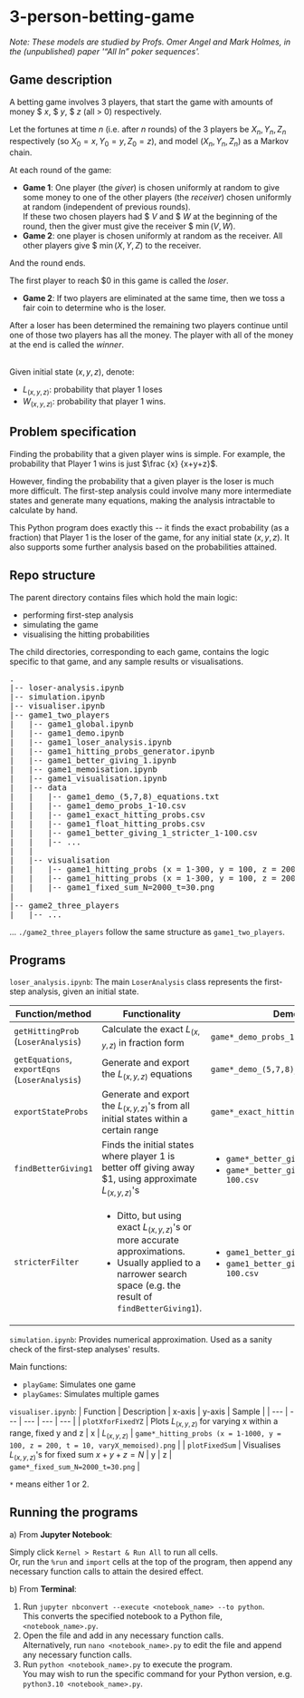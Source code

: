 # 3-person-betting-game

<i>Note: These models are studied by Profs. Omer Angel and Mark Holmes, in the (unpublished) paper '“All In” poker sequences'.</i>

<h2>Game description</h2>

A betting game involves 3 players, that start the game with amounts of money $ $x$, $ $y$, $ $z$ (all > 0) respectively. 

Let the fortunes at time $n$ (i.e. after $n$ rounds) of the 3 players be $X_n, Y_n, Z_n$ respectively (so $X_0 = x, Y_0 = y, Z_0 = z$), and model $(X_n, Y_n, Z_n)$ as a Markov chain.

At each round of the game:

* **Game 1**: One player (the <i>giver</i>) is chosen uniformly at random to give some money to one of the other players (the <i>receiver</i>) chosen uniformly at random (independent of previous rounds).<br> 
If these two chosen players had $ $V$ and $ $W$ at the beginning of the round, then the giver must give the receiver $ $\min (V, W)$.
* **Game 2**: one player is chosen uniformly at random as the receiver. All other players give $ $\min (X, Y, Z)$ to the receiver.

And the round ends.

The first player to reach $0 in this game is called the <i>loser</i>. 
* **Game 2**: If two players are eliminated at the same time, then we toss a fair coin to determine who is the loser.

After a loser has been determined the remaining two players continue until one of those two players has all the money. The player with all of the money at the end is called the <i>winner</i>.

<br>Given initial state $(x, y, z)$, denote: 
* $L_{(x,y,z)}$: probability that player 1 loses
* $W_{(x,y,z)}$: probability that player 1 wins.

<h2>Problem specification</h2>

Finding the probability that a given player wins is simple. For example, the probability that Player 1 wins is just $\frac {x} {x+y+z}$.

However, finding the probability that a given player is the loser is much more difficult. The first-step analysis could involve many more intermediate states and generate many equations, making the analysis intractable to calculate by hand.

This Python program does exactly this -- it finds the exact probability (as a fraction) that Player 1 is the loser of the game, for any initial state $(x, y, z)$. It also supports some further analysis based on the probabilities attained.


<h2>Repo structure</h2>

The parent directory contains files which hold the main logic:
* performing first-step analysis
* simulating the game
* visualising the hitting probabilities

The child directories, corresponding to each game, contains the logic specific to that game, and any sample results or visualisations.


<pre>.
|-- loser-analysis.ipynb
|-- simulation.ipynb
|-- visualiser.ipynb
|-- game1_two_players
|   |-- game1_global.ipynb
|   |-- game1_demo.ipynb
|   |-- game1_loser_analysis.ipynb
|   |-- game1_hitting_probs_generator.ipynb
|   |-- game1_better_giving_1.ipynb
|   |-- game1_memoisation.ipynb
|   |-- game1_visualisation.ipynb
|   |-- data
|   |   |-- game1_demo_(5,7,8)_equations.txt
|   |   |-- game1_demo_probs_1-10.csv
|   |   |-- game1_exact_hitting_probs.csv
|   |   |-- game1_float_hitting_probs.csv
|   |   |-- game1_better_giving_1_stricter_1-100.csv
|   |   |-- ...
|   |
|   |-- visualisation
|   |   |-- game1_hitting_probs (x = 1-300, y = 100, z = 200, t = 30, varyX).png
|   |   |-- game1_hitting_probs (x = 1-300, y = 100, z = 200, t = 30, varyX_memoised).png
|   |   |-- game1_fixed_sum_N=2000_t=30.png
|
|-- game2_three_players
|   |-- ...
</pre>

... `./game2_three_players` follow the same structure as `game1_two_players`.


<h2>Programs</h2>

`loser_analysis.ipynb`:
The main `LoserAnalysis` class represents the first-step analysis, given an initial state.

| Function/method | Functionality | Demo/sample results | <div style="width:700px">Notes</div> |
| --- | --- | --- | ---- |
| `getHittingProb` (`LoserAnalysis`) | Calculate the exact $L_{(x,y,z)}$ in fraction form | `game*_demo_probs_1-10.csv` | Also allows to approximate $L_{(x,y,z)}$, using memoisation + enumeration of all possible games up to a fixed number of rounds (faster method) |
`getEquations`, `exportEqns` (`LoserAnalysis`) | Generate and export the $L_{(x,y,z)}$ equations | `game*_demo_(5,7,8)_equations.txt` |
| `exportStateProbs` | Generate and export the $L_{(x,y,z)}$'s from all initial states within a certain range | `game*_exact_hitting_probs.csv` | CSV with format: (Initial state, $L_{(x,y,z)}$) |
| `findBetterGiving1` | Finds the initial states where player 1 is better off giving away $1, using approximate $L_{(x,y,z)}$'s | <ul><li>`game*_better_giving_1_memo_1-100.csv`</li><li>`game*_better_giving_1_to_another_memo_1-100.csv`</li></ul> | <ul><li>Has the option to find when player 1 is better off giving away $1 **to another player**</li><li>By default, the approximation uses `t=30` (time steps) |
| `stricterFilter` | <ul><li>Ditto, but using exact $L_{(x,y,z)}$'s or more accurate approximations.</li><li>Usually applied to a narrower search space (e.g. the result of `findBetterGiving1`).</li></ul> | <ul><li>`game1_better_giving_1_stricter_1-100.csv`</li><li>`game1_better_giving_1_to_another_stricter_1-100.csv`</li></ul>  | <ul><li>Ditto</li><li>By default, `t=40` if approximation is used</li></ul>|

`simulation.ipynb`:
Provides numerical approximation. Used as a sanity check of the first-step analyses' results.

Main functions:
* `playGame`: Simulates one game
* `playGames`: Simulates multiple games

`visualiser.ipynb`:
| Function | Description | x-axis | y-axis | Sample |
| --- | --- | --- | --- | --- |
| `plotXforFixedYZ` | Plots $L_{(x,y,z)}$ for varying x within a range, fixed y and z | x | $L_{(x,y,z)}$ | `game*_hitting_probs (x = 1-1000, y = 100, z = 200, t = 10, varyX_memoised).png` | 
| `plotFixedSum` | Visualises $L_{(x,y,z)}$'s for fixed sum $x+y+z = N$ | y | z | `game*_fixed_sum_N=2000_t=30.png` |

`*` means either 1 or 2.


<h2>Running the programs</h2>

a) From <b>Jupyter Notebook</b>: 

Simply click `Kernel > Restart & Run All` to run all cells.<br>
Or, run the `%run` and `import` cells at the top of the program, then append any necessary function calls to attain the desired effect.

b) From <b>Terminal</b>:

1. Run `jupyter nbconvert --execute <notebook_name> --to python`.<br>
This converts the specified notebook to a Python file, `<notebook_name>.py`.
2. Open the file and add in any necessary function calls.<br>
Alternatively, run `nano <notebook_name>.py` to edit the file and append any necessary function calls.
3. Run `python <notebook_name>.py` to execute the program.<br>
You may wish to run the specific command for your Python version, e.g. `python3.10 <notebook_name>.py`.
